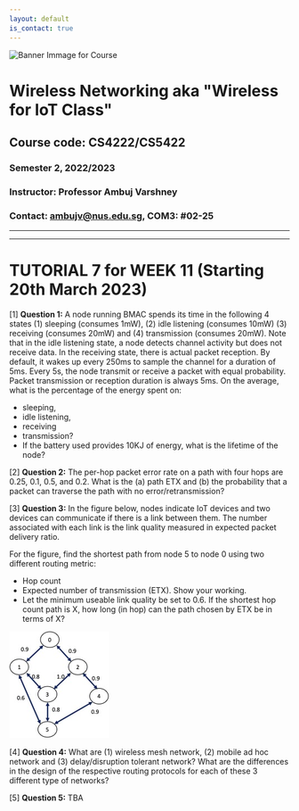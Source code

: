 ```yaml
---
layout: default
is_contact: true
---
```


![Banner Immage for Course](cs4222_banner.png)  

# Wireless Networking aka "Wireless for IoT Class"
## Course code: CS4222/CS5422  
### Semester 2, 2022/2023
### Instructor: Professor Ambuj Varshney
### Contact: [ambujv@nus.edu.sg](mailto:ambujv@nus.edu.sg), COM3: #02-25     

----
****

# TUTORIAL 7 for WEEK 11 (Starting 20th March 2023)


[1] **Question 1:**  A node running BMAC spends its time in the following 4 states (1) sleeping (consumes 1mW), (2) idle listening (consumes 10mW) (3) receiving (consumes 20mW) and (4) transmission (consumes 20mW). Note that in the idle listening state, a node detects channel activity but does not receive data. In the receiving state, there is actual packet reception. By default, it wakes up every 250ms to sample the channel for a duration of 5ms. Every 5s, the node transmit or receive a packet with equal probability. Packet transmission or reception duration is always 5ms. On the average, what is the percentage of the energy spent on: 

* sleeping,
* idle listening, 
* receiving 
* transmission? 
* If the battery used provides 10KJ of energy, what is the lifetime of the node?

[2] **Question 2:** The per-hop packet error rate on a path with four hops are 0.25, 0.1, 0.5, and 0.2. What is the (a) path ETX and (b) the probability that a packet can traverse the path with no error/retransmission?

[3] **Question 3:** In the figure below, nodes indicate IoT devices and two devices can communicate if there is a link between them. The number associated with each link is the link quality measured in expected packet delivery ratio.

For the figure, find the shortest path from node 5 to node 0 using two different routing metric:

* Hop count
* Expected number of transmission (ETX). Show your working.
* Let the minimum useable link quality be set to 0.6. If the shortest hop count path is X, how long (in hop) can the path chosen by ETX be in terms of X? 

![Question2, Tutorial](tut7.jpg)  

[4] **Question 4:** What are (1) wireless mesh network, (2) mobile ad hoc network and (3) delay/disruption tolerant network? What are the differences in the design of the respective routing protocols for each of these 3 different type of networks?

[5] **Question 5:** TBA



















